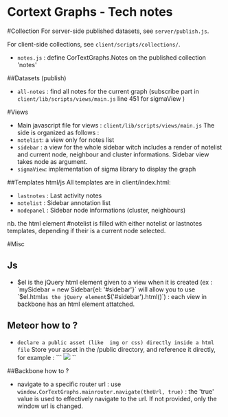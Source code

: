 Cortext Graphs - Tech notes
===========================

#Collection
For server-side published datasets, see `server/publish.js`.



For client-side collections, see `client/scripts/collections/`. 
- `notes.js` : define CorTextGraphs.Notes on the published collection 'notes'

##Datasets (publish)
- `all-notes` : find all notes for the current graph (subscribe part in `client/lib/scripts/views/main.js` line 451 for sigmaView )

#Views

- Main javascript file for views : `client/lib/scripts/views/main.js`
The side is organized as follows : 
- `notelist`: a view only for notes list
- `sidebar` : a view for the whole sidebar witch includes a render of notelist and current node, neighbour and cluster informations. Sidebar view takes node as argument.
- `sigmaView`: implementation of sigma library to display the graph

##Templates html/js
All templates are in client/index.html: 
- `lastnotes` : Last activity notes
- `notelist` : Sidebar annotation list
- `nodepanel` : Sidebar node informations (cluster, neighbours)

nb.  the html element #notelist is filled with either notelist or lastnotes templates, depending if their is a current node selected.

#Misc
## Js
- $el is the jQuery html element given to a view when it is created (ex : `mySidebar = new Sidebar{el: '#sidebar'}` will allow you to use `$el.html` as the jQuery element `$('#sidebar').html()`) : each view in backbone has an html element attatched.

## Meteor how to ?
- `declare a public asset (like  img or css) directly inside a html file` 
Store your asset in the /public directory, and reference it directly, for example : 
    ``` <img src='logo-cortext.png'/> ̀`` 

##Backbone how to ?
- navigate to a specific router url : 
use ```window.CorTextGraphs.mainrouter.navigate(theUrl, true)``` : the 'true' value is used to effectively navigate to the url. If not provided, only the window url is changed.